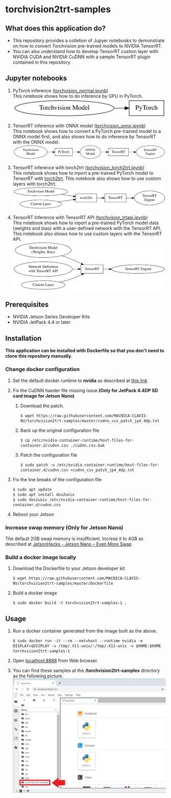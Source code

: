 # torchvision2trt-samples

## What does this application do?
- This repository provides a colletion of Jupyer notebooks to demonstrate on how to convert Torchvision pre-trained models to NVIDIA TensorRT.
- You can also understand how to develop TensorRT custom layer with NVIDIA CUDA and NVIDIA CuDNN with a sample TensorRT plugin contained in this repository.

## Jupyter notebooks

1. PyTorch inference \([torchvision_normal.ipynb](./torchvision_normal.ipynb)\)  
    This notebook shows how to do inference by GPU in PyTorch.  
    ![](./doc/torchvision-normal.svg)

1. TensorRT inference with ONNX model \([torchvision_onnx.ipynb](./torchvision_onnx.ipynb)\)  
    This notebook shows how to convert a PyTorch pre-trained model to a ONNX model first, and also shows how to do inference by TensorRT with the ONNX model.  
    ![](./doc/torchvision-onnx.svg)

1. TensorRT inference with torch2trt \([torchvision_torch2trt.ipynb](./torchvision_torch2trt.ipynb)\)  
    This notebook shows how to inport a pre-trained PyTorch model to TensorRT with [torch2trt](https://github.com/NVIDIA-AI-IOT/torch2trt). This notebook also shows how to use custom layers with torch2trt.  
    ![](./doc/torchvision-torch2trt.svg)

1. TensorRT Inference with TensorRT API \([torchvision_trtapi.ipynb](./torchvision_trtapi.ipynb)\)  
    This notebook  shows how to inport a pre-trained PyTorch model data (weights and bias) with a user-defined network with the TensorRT API. This notebook also shows how to use custom layers with the TensorRT API.
    ![](./doc/torchvision-trtapi.svg)

## Prerequisites
- NVIDIA Jetson Series Developer Kits
- NVIDIA JetPack 4.4 or later

## Installation

**This application can be installed with Dockerfile so that you don't need to clone this repository manually.**

### Change docker configuration

1. Set the default docker runtime to **nvidia** as described at [this link](https://github.com/dusty-nv/jetson-containers#docker-default-runtime)
1. Fix the CuDNN haeder file missing issue.**(Only for JetPack 4.4DP SD card image for Jetson Nano)**
    1. Download the patch.
        ```
        $ wget https://raw.githubusercontent.com/MACNICA-CLAVIS-NV/torchvision2trt-samples/master/cudnn_csv_patch_jp4_4dp.txt
        ```
    1. Back up the original configuration file
        ```
        $ cp /etc/nvidia-container-runtime/host-files-for-container.d/cudnn.csv ./cudnn.csv.bak
        ```
    1. Patch the configuration file
        ```
        $ sudo patch -u /etc/nvidia-container-runtime/host-files-for-container.d/cudnn.csv <cudnn_csv_patch_jp4_4dp.txt
        ``` 
1. Fix the line breaks of the configuration file
    ```
    $ sudo apt update
    $ sudo apt install dos2unix
    $ sudo dos2unix /etc/nvidia-container-runtime/host-files-for-container.d/cudnn.csv
    ```

1. Reboot your Jetson

### Increase swap memory **(Only for Jetson Nano)**

The default 2GB swap memory is insufficient. Increse it to 4GB as described at [JetsonHacks - Jetson Nano – Even More Swap](https://www.jetsonhacks.com/2019/11/28/jetson-nano-even-more-swap/)

### Build a docker image locally

1. Download the Dockerfile to your Jetson developer kit.
    ```
    $ wget https://raw.githubusercontent.com/MACNICA-CLAVIS-NV/torchvision2trt-samples/master/Dockerfile
    ```
1. Build a docker image
    ```
    $ sudo docker build -t torchvision2trt-samples:1 .
    ```

## Usage

1. Run a docker container generated from the image built as the above.
    ```
    $ sudo docker run -it --rm --net=host --runtime nvidia -e DISPLAY=$DISPLAY -v /tmp/.X11-unix/:/tmp/.X11-unix -v $HOME:$HOME torchvision2trt-samples:1
    ```
1. Open [localhost:8888](http://localhost:8888) from Web browser.

1. You can find these samples at the **/torchvision2trt-samples** directory as the following picture.
![Screenshot1](./doc/screenshot.jpg)
